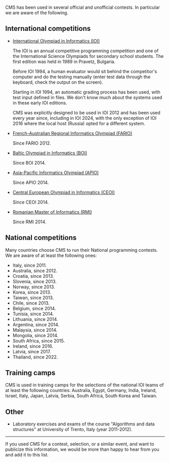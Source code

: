 CMS has been used in several official and unofficial contests. In particular we
are aware of the following.

## International competitions

- [International Olympiad in Informatics (IOI)](http://ioinformatics.org/)

    The IOI is an annual competitive programming competition and one of the
    International Science Olympiads for secondary school students. The first
    edition was held in 1989 in Pravetz, Bulgaria.
    
    Before IOI 1994, a human evaluator would sit behind the competitor's
    computer and do the testing manually (enter test data through the keyboard,
    check the output on the screen).

    Starting in IOI 1994, an automatic grading process has been used, with test
    input defined in files. We don't know much about the systems used in these
    early IOI editions.
    
    CMS was explicitly designed to be used in IOI 2012 and has been used
    every year since, including in IOI 2024, with the only exception of IOI 2016
    where the local host (Russia) opted for a different system.

- [French-Australian Regional Informatics Olympiad (FARIO)](https://orac.amt.edu.au/hub/fario/)

    Since FARIO 2012.

- [Baltic Olympiad in Informatics (BOI)](https://boi2024.lmio.lt/)

    Since BOI 2014.

- [Asia-Pacific Informatics Olympiad (APIO)](https://www.apio2024.org/)

    Since APIO 2014.

- [Central European Olympiad in Informatics (CEOI)](http://ceoi.inf.elte.hu/)

    Since CEOI 2014.

- [Romanian Master of Informatics (RMI)](https://rmi.lbi.ro/)

    Since RMI 2014.

## National competitions

Many countries choose CMS to run their National programming contests. We are
aware of at least the following ones:

- Italy, since 2011.
- Australia, since 2012.
- Croatia, since 2013.
- Slovenia, since 2013.
- Norway, since 2013.
- Korea, since 2013.
- Taiwan, since 2013.
- Chile, since 2013.
- Belgium, since 2014.
- Tunisia, since 2014.
- Lithuania, since 2014.
- Argentina, since 2014.
- Malaysia, since 2014.
- Mongolia, since 2014.
- South Africa, since 2015.
- Ireland, since 2016.
- Latvia, since 2017.
- Thailand, since 2022.

## Training camps

CMS is used in training camps for the selections of the national IOI teams of at
least the following countries: Australia, Egypt, Germany, India, Ireland,
Israel, Italy, Japan, Latvia, Serbia, South Africa, South Korea and Taiwan.

## Other

- Laboratory exercises and exams of the course "Algorithms and data structures"
  at University of Trento, Italy (year 2011-2012).

---

If you used CMS for a contest, selection, or a similar event, and want to
publicize this information, we would be more than happy to hear from you and add
it to this list.

<!-- TODO: expand lists above based on results from http://goo.gl/atFJtw (and maybe also http://goo.gl/7PRmHW) -->

